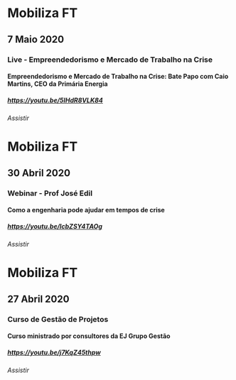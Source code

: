 # Mobiliza FT
## 7 Maio 2020
### Live - Empreendedorismo e Mercado de Trabalho na Crise
#### Empreendedorismo e Mercado de Trabalho na Crise: Bate Papo com Caio Martins, CEO da Primária Energia
##### https://youtu.be/5IHdR8VLK84
###### Assistir

# Mobiliza FT
## 30 Abril 2020
### Webinar - Prof José Edil
#### Como a engenharia pode ajudar em tempos de crise
##### https://youtu.be/IcbZSY4TAOg
###### Assistir

# Mobiliza FT
## 27 Abril 2020
### Curso de Gestão de Projetos
#### Curso ministrado por consultores da EJ Grupo Gestão 
##### https://youtu.be/j7KqZ45thpw
###### Assistir
